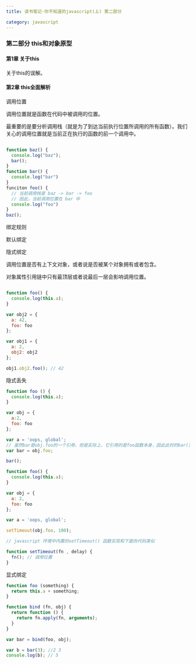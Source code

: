```yaml
---
title: 读书笔记-你不知道的javascript(上) 第二部分

category: javascript
---
```


### 第二部分 this和对象原型

#### 第1章 关于this

关于this的误解。

#### 第2章 this全面解析

调用位置

调用位置就是函数在代码中被调用的位置。 

最重要的是要分析调用栈（就是为了到达当前执行位置所调用的所有函数）。我们关心的调用位置就是当前正在执行的函数的前一个调用中。

```javascript

function baz() {
  console.log("baz");
  bar();
}
function bar() {
  console.log("bar")
}
funciton foo() {
  // 当前调用栈是 baz -> bar -> foo
  // 因此，当前调用位置在 bar 中
  console.log("foo")
}
baz();
```

绑定规则

默认绑定

隐式绑定

调用位置是否有上下文对象，或者说是否被某个对象拥有或者包含。

对象属性引用链中只有最顶层或者说最后一层会影响调用位置。

```javascript

function foo() {
  console.log(this.a);
}

var obj2 = {
  a: 42,
  foo: foo
};

var obj1 = {
  a: 2,
  obj2: obj2
};

obj1.obj2.foo(); // 42
```

隐式丢失

```javascript
function foo () {
  console.log(this.a);
}

var obj = {
  a:2,
  foo: foo
};

var a = 'oops, global';
// 虽然bar是obj.foo的一个引用，但是实际上，它引用的是foo函数本身，因此此时的bar()其实是一个不带任何修饰的函数调用，因此应用了默认绑定。
var bar = obj.foo;

bar();
```

```javascript
function foo() {
  console.log(this.a);
}

var obj = {
  a: 2,
  foo: foo
};

var a = 'oops, global';

setTimeout(obj.foo, 100);

// javascript 环境中内置的setTimeout() 函数实现和下面伪代码类似

function setTimeout(fn , delay) {
  fn(); // 调用位置
}
```

显式绑定

```javascript
function foo (something) {
  return this.a + something;
}

function bind (fn, obj) {
  return function () {
    return fn.apply(fn, arguments);
  }
}

var bar = bind(foo, obj);

var b = bar(3); //2 3
console.log(b); // 5
```
